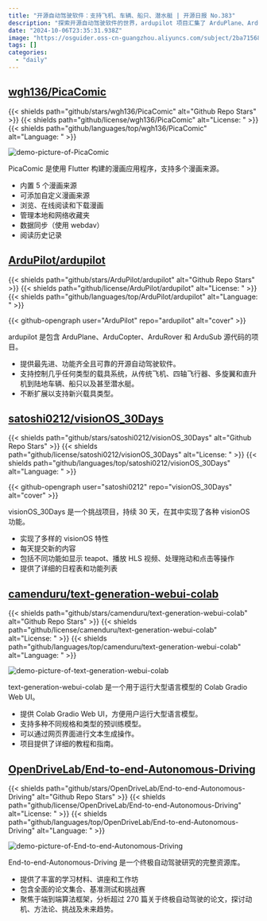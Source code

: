 ```yaml
---
title: "开源自动驾驶软件：支持飞机、车辆、船只、潜水艇 | 开源日报 No.383"
description: "探索开源自动驾驶软件的世界，ardupilot 项目汇集了 ArduPlane、ArduCopter、ArduRover 和 ArduSub 源代码，支持各种载具系统，从传统飞机到潜水艇，功能强大且可靠，让您的载具系统更智能更先进！"
date: "2024-10-06T23:35:31.938Z"
image: "https://osguider.oss-cn-guangzhou.aliyuncs.com/subject/2ba71568be7983c724b784c936ee95de.png"
tags: []
categories:
  - "daily"
---
```


## [wgh136/PicaComic](https://github.com/wgh136/PicaComic)

{{< shields path="github/stars/wgh136/PicaComic" alt="Github Repo Stars" >}} {{< shields path="github/license/wgh136/PicaComic" alt="License: " >}} {{< shields path="github/languages/top/wgh136/PicaComic" alt="Language: " >}}

![demo-picture-of-PicaComic](https://static.osguider.com/subject/github/wgh136/PicaComic/f8f52500223776895c46f7d60c0dc930.png)

PicaComic 是使用 Flutter 构建的漫画应用程序，支持多个漫画来源。

- 内置 5 个漫画来源
- 可添加自定义漫画来源
- 浏览、在线阅读和下载漫画
- 管理本地和网络收藏夹
- 数据同步（使用 webdav）
- 阅读历史记录
  
## [ArduPilot/ardupilot](https://github.com/ArduPilot/ardupilot)

{{< shields path="github/stars/ArduPilot/ardupilot" alt="Github Repo Stars" >}} {{< shields path="github/license/ArduPilot/ardupilot" alt="License: " >}} {{< shields path="github/languages/top/ArduPilot/ardupilot" alt="Language: " >}}

{{< github-opengraph user="ArduPilot" repo="ardupilot" alt="cover" >}}

ardupilot 是包含 ArduPlane、ArduCopter、ArduRover 和 ArduSub 源代码的项目。

- 提供最先进、功能齐全且可靠的开源自动驾驶软件。
- 支持控制几乎任何类型的载具系统，从传统飞机、四轴飞行器、多旋翼和直升机到陆地车辆、船只以及甚至潜水艇。
- 不断扩展以支持新兴载具类型。
  
## [satoshi0212/visionOS_30Days](https://github.com/satoshi0212/visionOS_30Days)

{{< shields path="github/stars/satoshi0212/visionOS_30Days" alt="Github Repo Stars" >}} {{< shields path="github/license/satoshi0212/visionOS_30Days" alt="License: " >}} {{< shields path="github/languages/top/satoshi0212/visionOS_30Days" alt="Language: " >}}

{{< github-opengraph user="satoshi0212" repo="visionOS_30Days" alt="cover" >}}

visionOS_30Days 是一个挑战项目，持续 30 天，在其中实现了各种 visionOS 功能。

- 实现了多样的 visionOS 特性
- 每天提交新的内容
- 包括不同功能如显示 teapot、播放 HLS 视频、处理拖动和点击等操作
- 提供了详细的日程表和功能列表
  
## [camenduru/text-generation-webui-colab](https://github.com/camenduru/text-generation-webui-colab)

{{< shields path="github/stars/camenduru/text-generation-webui-colab" alt="Github Repo Stars" >}} {{< shields path="github/license/camenduru/text-generation-webui-colab" alt="License: " >}} {{< shields path="github/languages/top/camenduru/text-generation-webui-colab" alt="Language: " >}}

![demo-picture-of-text-generation-webui-colab](https://static.osguider.com/subject/github/camenduru/text-generation-webui-colab/ee14b3811ab0a38d482731c92927d9fa.png)

text-generation-webui-colab 是一个用于运行大型语言模型的 Colab Gradio Web UI。

- 提供 Colab Gradio Web UI，方便用户运行大型语言模型。
- 支持多种不同规格和类型的预训练模型。
- 可以通过网页界面进行文本生成操作。
- 项目提供了详细的教程和指南。
  
## [OpenDriveLab/End-to-end-Autonomous-Driving](https://github.com/OpenDriveLab/End-to-end-Autonomous-Driving)

{{< shields path="github/stars/OpenDriveLab/End-to-end-Autonomous-Driving" alt="Github Repo Stars" >}} {{< shields path="github/license/OpenDriveLab/End-to-end-Autonomous-Driving" alt="License: " >}} {{< shields path="github/languages/top/OpenDriveLab/End-to-end-Autonomous-Driving" alt="Language: " >}}

![demo-picture-of-End-to-end-Autonomous-Driving](https://static.osguider.com/subject/github/OpenDriveLab/End-to-end-Autonomous-Driving/0de9887abbb0c94982f7252acf58fc1d.jpg)

End-to-end-Autonomous-Driving 是一个终极自动驾驶研究的完整资源库。

- 提供了丰富的学习材料、讲座和工作坊
- 包含全面的论文集合、基准测试和挑战赛
- 聚焦于端到端算法框架，分析超过 270 篇关于终极自动驾驶的论文，探讨动机、方法论、挑战及未来趋势。
  
